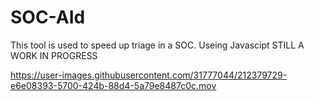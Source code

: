 # SOC-AId
This tool is used to speed up triage in a SOC. Useing Javascipt STILL A WORK IN PROGRESS


https://user-images.githubusercontent.com/31777044/212379729-e6e08393-5700-424b-88d4-5a79e8487c0c.mov


